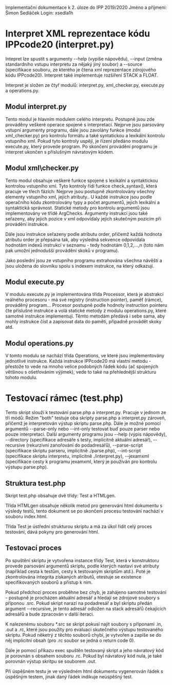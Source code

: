 Implementační dokumentace k 2. úloze do IPP 2019/2020
Jméno a příjmení: Šimon Sedláček
Login: xsedla1h

# Interpret XML reprezentace kódu IPPcode20 (interpret.py)
Intepret lze spustit s argumenty --help (vypíše nápovědu), --input (změna standardního
vstupu interpretu za nějaký jiný soubor) a --source (specifikace souboru, ze kterého je
čtena xml reprezentace zdrojového kódu IPPcode20). Interpret také implementuje rozšíření
STACK a FLOAT.

Interpret je složen ze čtyř modulů: interpret.py, xml\_checker.py, execute.py a
operations.py.

## Modul interpret.py
Tento modul je hlavním modulem celého interpretu. Postupně jsou zde prováděny veškeré
operace spojené s interpretací. Nejprve jsou parsovány vstupní argumenty programu,
dále jsou zavolány funkce (modul xml\_checker.py) pro kontrolu formátu a také syntatickou
a lexikální kontrolu vstupního xml. Pokud tyto kontroly uspějí, je řízení předáno modulu
execute.py, který provede program. Po skončení provádění programu je interpret ukončen
s příslušným návratovým kódem.

## Modul xml\checker.py
Tento modul obsahuje veškeré funkce spojené s lexikální a syntaktickou kontrolou vstupního
xml. Tyto kontroly řídí funkce check\_syntax(), která pracuje ve třech fázích: Nejprve
jsou postupně zkontrolovány všechny elementy vstupního xml, jejich atributy.. U každé
instrukce jsou podle operačního kódu zkontrolovány typy a počet argumentů, jejich
lexikální a syntaktická správnost. Statické metody pro kontrolu argumentů jsou
implementovány ve třídě ArgChecks. Argumenty instrukcí jsou také seřazeny, aby jejich
pozice v xml odpovídaly jejich skutečným pozicím při provádění instrukce.

Dále jsou instrukce seřazeny podle atributu order, přičemž každá hodnota atributu order
je přepsána tak, aby výsledná sekvence odpovídala hodnotám indexů instrukcí v seznamu -
tedy hodnotám 0,1,2,...,n (toto nám pak umožní jednodušší provádění skoků v programu).

Jako poslední jsou ze vstupního programu extrahována všechna návěští a jsou uložena do
slovníku spolu s indexem instrukce, na který odkazují.

## Modul execute.py
V modulu execute.py je implementována třída Processor, která je abstrakcí reálného
procesoru - má své registry (instruction pointer), paměť (rámce), prováděný program...
Procesor postupně podle hodnoty instruction pointeru čte příslušné instrukce a volá
statické metody z modulu operations.py, které samotné instrukce implementují. Těmto
metodám předává i sebe sama, aby mohly instrukce číst a zapisovat data do paměti,
případně provádět skoky atd.

## Modul operations.py
V tomto modulu se nachází třída Operations, ve které jsou implementovány jednotlivé
instrukce. Každá instrukce IPPcode20 má vlastní metodu - přestože to vede na mnoho
velice podobných řádek kódu (ač spojených většinou s ošetřováním výjimek), vede to také
na přehlednější strukturu tohoto modulu.

# Testovací rámec (test.php)
Tento skript slouží k testování parse.php a interpret.py. Pracuje v jednom ze tří módů:
Režim "both" testuje oba skripty parse.php a interpret.py zároveň, přičemž je
interpretován výstup skriptu parse.php. Dále je možné pomocí argumentů --parse-only nebo
--int-only testovat buď pouze parser nebo pouze interpretaci. Další argumenty programu
jsou --help (výpis nápovědy), --directory (specifikace adresáře s testy, implicitně
aktuální adresář), --recursive (rekurzivní zanořování do podadresářů), --parse-script
(specifikace skriptu parseru, implicitně ./parse.php), --int-script (specifikace skriptu
interpretu, implicitně ./interpret.py), --jexamxml (specifikace cesty k programu jexamxml,
který je používán pro kontrolu výstupu parse.php).

## Struktura test.php
Skript test.php obsahuje dvě třídy: Test a HTMLgen.

Třída HTMLgen obsahuje několik metod pro generování html dokumentu s výsledy testů,
tento dokument se po skončení procesu testování nachází v souboru index.html.

Třída Test je ústřední strukturou skriptu a má za úkol řídit celý proces testování,
dává pokyny pro generování html.

## Testovací proces
Po spuštění skriptu je vytvořena instance třídy Test, která v konstruktoru provede
parsování argumentů skriptu, podle kterých nastaví své atributy (například cesta k testům,
cesty k testovaným skriptům atd.). Poté je zkontrolována integrita získaných atributů,
otestuje se existence specifikovaných souborů a přístup k nim.

Pokud předchozí proces proběhne bez chyb, je zahájeno samotné testování - postupně je
procházen aktuální adresář a hledají se zdrojové soubory s příponou .src. Pokud skript
narazí na podadresář a byl skriptu předán argument --recursive, je tento adresář odložen
na stack adresářů čekajících adresářů a bude zpracován v další iteraci.

K nalezenému souboru \*.src se skript pokusí najít soubory s příponami .in, .out a .rc,
které jsou použity pro evaluaci skutečného výstupu testovaného skriptu. Pokud něketrý z
těchto souborů chybí, je vytvořen a zapíše se do něj implicitní obsah (pro .rc soubor se
jedná o return code 0).

Dále je pomocí příkazu exec spuštěn testovaný skript a jeho návratový kód je porovnán
s obsahem souboru .rc. Pokud byl návratový kód nula, je také porovnán výstup skritpu se
souborem .out.

Při úspěšném testu je ve výsledném html dokumentu vygenerován řádek s úspěšným testem,
jinak daný řádek indikuje neúspěšný test.
